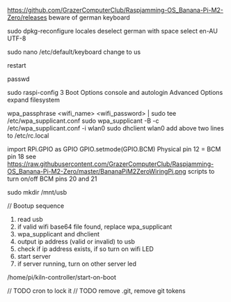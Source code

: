 https://github.com/GrazerComputerClub/Raspjamming-OS_Banana-Pi-M2-Zero/releases
beware of german keyboard

sudo dpkg-reconfigure locales
deselect german with space
select en-AU UTF-8

sudo nano /etc/default/keyboard
change to us

restart

passwd

sudo raspi-config
3 Boot Options
console and autologin
Advanced Options
expand filesystem

wpa_passphrase <wifi_name> <wifi_password> | sudo tee /etc/wpa_supplicant.conf
sudo wpa_supplicant -B -c /etc/wpa_supplicant.conf -i wlan0
sudo dhclient wlan0
add above two lines to /etc/rc.local

import RPi.GPIO as GPIO
GPIO.setmode(GPIO.BCM)
Physical pin 12 = BCM pin 18
see https://raw.githubusercontent.com/GrazerComputerClub/Raspjamming-OS_Banana-Pi-M2-Zero/master/BananaPiM2ZeroWiringPi.png
scripts to turn on/off BCM pins 20 and 21

sudo mkdir /mnt/usb


// Bootup sequence
1. read usb
2. if valid wifi base64 file found, replace wpa_supplicant
3. wpa_supplicant and dhclient
4. output ip address (valid or invalid) to usb
5. check if ip address exists, if so turn on wifi LED
6. start server
7. if server running, turn on other server led

/home/pi/kiln-controller/start-on-boot

// TODO cron to lock it
// TODO remove .git, remove git tokens